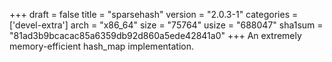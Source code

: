 +++
draft = false
title = "sparsehash"
version = "2.0.3-1"
categories = ['devel-extra']
arch = "x86_64"
size = "75764"
usize = "688047"
sha1sum = "81ad3b9bcacac85a6359db92d860a5ede42841a0"
+++
An extremely memory-efficient hash_map implementation.